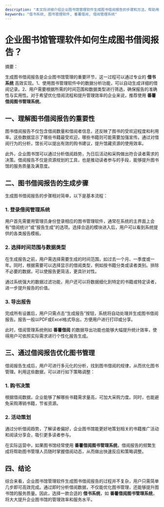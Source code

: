 ```yaml
---
description: "本文将详细介绍企业图书馆管理软件生成图书借阅报告的步骤和方法，帮助用户更高效地管理图书馆借阅。"
keywords: "借书系统, 图书管理软件, 番薯借阅, 借阅管理系统"
---
```

# 企业图书馆管理软件如何生成图书借阅报告？

摘要：

生成图书借阅报告是企业图书馆管理的重要环节，这一过程可以通过专业的 **借书系统** 高效实现。1、使用图书管理软件中的数据分析功能，可以自动生成详细的借阅记录。2、用户需要根据所需的时间范围和数据类型进行筛选，确保报告的准确性与实用性。对于希望优化借阅流程和提升管理效率的企业来说，推荐使用 **番薯借阅图书管理系统**。

## 一、理解图书借阅报告的重要性

图书借阅报告不仅包含借阅数量和借阅者信息，还反映了图书的受欢迎程度和利用率。这些数据显示了哪些书籍最受欢迎，哪些书籍则可能需要加强宣传。通过对借阅行为的分析，馆长可以提出有效的购书建议，提升馆藏资源的使用效率。

此外，企业图书馆可以通过分析借阅趋势，为日后活动和采购做出符合读者需求的决策。借阅报告不仅是资源规划的工具，也是推动读者参与的手段，能够提升图书馆的服务质量及满意度。

## 二、图书借阅报告的生成步骤

生成图书借阅报告的步骤相对简单，以下是基本流程：

### 1. 登录借阅管理系统

用户首先需要用管理员身份登录相应的图书管理软件，通常在系统的主界面上会有“借阅统计”或“报告生成”的选项。选择合适的模块进入后，用户可以看到系统提供的各类报告模板。

### 2. 选择时间范围与数据类型

在生成报告之前，用户需选择需要生成的时间范围，如过去一个月、一季度或一年。同时，根据需要可以选择显示的借阅类型，例如按书籍分类或读者类别。排除不必要的数据，可以使报告更简洁，更具针对性。

通过系统强大的数据过滤功能，用户还可以将数据细化到特定的书籍或特定读者，进一步提升报告的价值。

### 3. 导出报告

完成所有设置后，用户只需点击“生成报告”按钮，系统将自动处理并生成图书借阅报告。报告一般以PDF或Excel格式导出，方便用户进行打印或分享。

此时，借阅管理系统例如 **番薯借阅** 的数据导出功能也能够大幅提升统计效率，使得用户可依照实际需求进行个性化报告生成。

## 三、通过借阅报告优化图书管理

借阅报告生成后，用户可进行多元化的分析，找到图书借阅的规律，从而优化图书管理。利用这些数据，可以进行如下策略调整：

### 1. 购书决策

根据借阅数据，企业能够了解哪些书籍需求量高，可加大采购力度。同时，也能避免采购滞销书籍，节省资源。

### 2. 活动策划

通过分析借阅趋势，了解读者偏好，企业图书馆能更好地策划相关的书籍推广活动和阅读分享会，吸引更多读者参与。

在实际运营中，如果图书馆经常使用 **番薯借阅图书管理系统**，借阅报告的频繁生成将帮助图书管理人员随时掌握借阅动态，从而做出快速反应和策略调整。

## 四、结论

综合来看，企业图书馆管理软件生成图书借阅报告的过程并不复杂，用户只需简单几步即可高效完成。通过即时分析借阅数据，不仅能优化图书管理，还能够提升图书馆的服务质量。因此，选择一款合适的 **借书系统**，如 **番薯借阅图书管理系统**，将大大提升企业图书馆的管理效率和服务水平。
